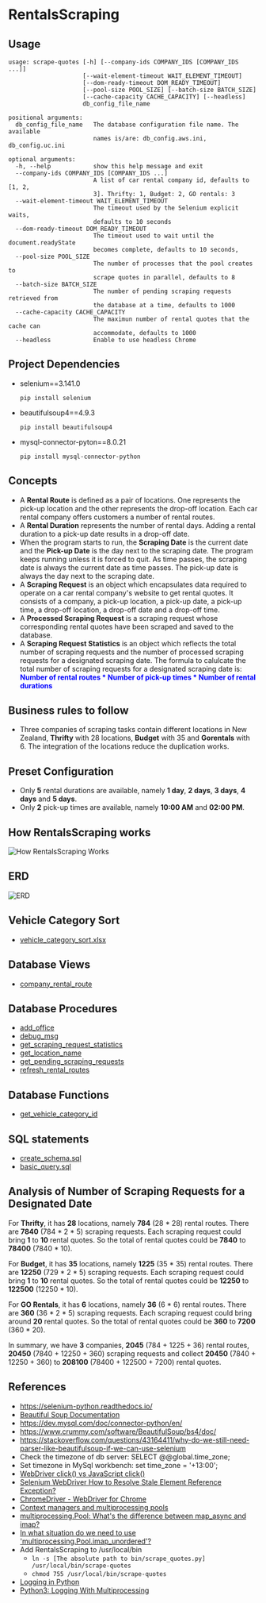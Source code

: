 # RentalsScraping

## Usage

```
usage: scrape-quotes [-h] [--company-ids COMPANY_IDS [COMPANY_IDS ...]]
                     [--wait-element-timeout WAIT_ELEMENT_TIMEOUT]
                     [--dom-ready-timeout DOM_READY_TIMEOUT]
                     [--pool-size POOL_SIZE] [--batch-size BATCH_SIZE]
                     [--cache-capacity CACHE_CAPACITY] [--headless]
                     db_config_file_name

positional arguments:
  db_config_file_name   The database configuration file name. The available
                        names is/are: db_config.aws.ini, db_config.uc.ini

optional arguments:
  -h, --help            show this help message and exit
  --company-ids COMPANY_IDS [COMPANY_IDS ...]
                        A list of car rental company id, defaults to [1, 2,
                        3]. Thrifty: 1, Budget: 2, GO rentals: 3
  --wait-element-timeout WAIT_ELEMENT_TIMEOUT
                        The timeout used by the Selenium explicit waits,
                        defaults to 10 seconds
  --dom-ready-timeout DOM_READY_TIMEOUT
                        The timeout used to wait until the document.readyState
                        becomes complete, defaults to 10 seconds,
  --pool-size POOL_SIZE
                        The number of processes that the pool creates to
                        scrape quotes in parallel, defaults to 8
  --batch-size BATCH_SIZE
                        The number of pending scraping requests retrieved from
                        the database at a time, defaults to 1000
  --cache-capacity CACHE_CAPACITY
                        The maximun number of rental quotes that the cache can
                        accommodate, defaults to 1000
  --headless            Enable to use headless Chrome
```

## Project Dependencies

-   selenium==3.141.0

    `pip install selenium`

-   beautifulsoup4==4.9.3

    `pip install beautifulsoup4`

-   mysql-connector-pyton==8.0.21

    `pip install mysql-connector-python`

## Concepts

-   A **Rental Route** is defined as a pair of locations. One represents the pick-up location and the other represents the drop-off location. Each car rental company offers customers a number of rental routes.
-   A **Rental Duration** represents the number of rental days. Adding a rental duration to a pick-up date results in a drop-off date.
-   When the program starts to run, the **Scraping Date** is the current date and the **Pick-up Date** is the day next to the scraping date. The program keeps running unless it is forced to quit. As time passes, the scraping date is always the current date as time passes. The pick-up date is always the day next to the scraping date.
-   A **Scraping Request** is an object which encapsulates data required to operate on a car rental company's website to get rental quotes. It consists of a company, a pick-up location, a pick-up date, a pick-up time, a drop-off location, a drop-off date and a drop-off time.
-   A **Processed Scraping Request** is a scraping request whose corresponding rental quotes have been scraped and saved to the database.
-   A **Scraping Request Statistics** is an object which reflects the total number of scraping requests and the number of processed scraping requests for a designated scraping date. The formula to calulcate the total number of scraping requests for a designated scraping date is: **<font color="blue">Number of rental routes \* Number of pick-up times \* Number of rental durations</font>**

## Business rules to follow

-   Three companies of scraping tasks contain different locations in New Zealand, **Thrifty** with 28 locations, **Budget** with 35 and **Gorentals** with 6.
    The integration of the locations reduce the duplication works.

## Preset Configuration

-   Only **5** rental durations are available, namely **1 day**, **2 days**, **3 days**, **4 days** and **5 days**.
-   Only **2** pick-up times are available, namely **10:00 AM** and **02:00 PM**.

## How RentalsScraping works

![How RentalsScraping Works](./doc/how_it_works.png?raw=true)

## ERD

![ERD](./doc/mysql/model/ERD.png?raw=true)

## Vehicle Category Sort

-   [vehicle_category_sort.xlsx](./doc/vehicle_category_sort.xlsx)

## Database Views

-   [company_rental_route](./doc/mysql/model/view/company_rental_route.md)

## Database Procedures

-   [add_office](./doc/mysql/model/procedure/add_office.md)
-   [debug_msg](./doc/mysql/model/procedure/debug_msg.md)
-   [get_scraping_request_statistics](./doc/mysql/model/procedure/get_scraping_request_statistics.md)
-   [get_location_name](./doc/mysql/model/procedure/get_location_name.md)
-   [get_pending_scraping_requests](./doc/mysql/model/procedure/get_pending_scraping_requests.md)
-   [refresh_rental_routes](./doc/mysql/model/procedure/refresh_rental_routes.md)

## Database Functions

-   [get_vehicle_category_id](./doc/mysql/model/function/get_vehicle_category_id.md)

## SQL statements

-   [create_schema.sql](./doc/mysql/sql/create_schema.sql)
-   [basic_query.sql](./doc/mysql/sql/basic_query.sql)

## Analysis of Number of Scraping Requests for a Designated Date

For **Thrifty**, it has **28** locations, namely **784** (28 \* 28) rental routes. There are **7840** (784 \* 2 \* 5) scraping requests. Each scraping request could bring **1** to **10** rental quotes. So the total of rental quotes could be **7840** to **78400** (7840 \* 10).

For **Budget**, it has **35** locations, namely **1225** (35 \* 35) rental routes. There are **12250** (729 \* 2 \* 5) scraping requests. Each scraping request could bring **1** to **10** rental quotes. So the total of rental quotes could be **12250** to **122500** (12250 \* 10).

For **GO Rentals**, it has **6** locations, namely **36** (6 \* 6) rental routes. There are **360** (36 \* 2 \* 5) scraping requests. Each scraping request could bring around **20** rental quotes. So the total of rental quotes could be **360** to **7200** (360 \* 20).

In summary, we have **3** companies, **2045** (784 + 1225 + 36) rental routes, **20450** (7840 + 12250 + 360) scraping requests and collect **20450** (7840 + 12250 + 360) to **208100** (78400 + 122500 + 7200) rental quotes.

## References

-   https://selenium-python.readthedocs.io/
-   [Beautiful Soup Documentation](https://www.crummy.com/software/BeautifulSoup/bs4/doc/)
-   https://dev.mysql.com/doc/connector-python/en/
-   https://www.crummy.com/software/BeautifulSoup/bs4/doc/
-   https://stackoverflow.com/questions/43164411/why-do-we-still-need-parser-like-beautifulsoup-if-we-can-use-selenium
-   Check the timezone of db server: SELECT @@global.time_zone;
-   Set timezone in MySql workbench: set time_zone = '+13:00';
-   [WebDriver click() vs JavaScript click()](https://stackoverflow.com/questions/34562061/webdriver-click-vs-javascript-click)
-   [Selenium WebDriver How to Resolve Stale Element Reference Exception?](https://stackoverflow.com/questions/16166261/selenium-webdriver-how-to-resolve-stale-element-reference-exception)
-   [ChromeDriver - WebDriver for Chrome](https://chromedriver.chromium.org/)
-   [Context managers and multiprocessing pools](https://stackoverflow.com/questions/24717468/context-managers-and-multiprocessing-pools)
-   [multiprocessing.Pool: What's the difference between map_async and imap?](https://stackoverflow.com/questions/26520781/multiprocessing-pool-whats-the-difference-between-map-async-and-imap)
-   [In what situation do we need to use 'multiprocessing.Pool.imap_unordered'?](https://stackoverflow.com/questions/19063238/in-what-situation-do-we-need-to-use-multiprocessing-pool-imap-unordered)
-   Add RentalsScraping to /usr/local/bin
    -   `ln -s [The absolute path to bin/scrape_quotes.py] /usr/local/bin/scrape-quotes`
    -   `chmod 755 /usr/local/bin/scrape-quotes`
-   [Logging in Python](https://realpython.com/python-logging/)
-   [Python3: Logging With Multiprocessing](https://medium.com/@jonathonbao/python3-logging-with-multiprocessing-f51f460b8778)
